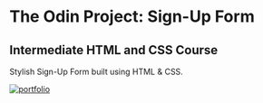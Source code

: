 # The Odin Project: Sign-Up Form
## Intermediate HTML and CSS Course

Stylish Sign-Up Form built using HTML & CSS.


[![portfolio](https://img.shields.io/badge/my_repos-000?style=for-the-badge&logo=ko-fi&logoColor=white)](https://github.com/ljaskolka?tab=repositories)

